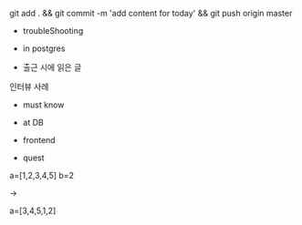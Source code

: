 


git add . && git commit -m 'add content for today' && git push origin master

- troubleShooting


- in postgres


- 출근 시에 읽은 글 



인터뷰 사례 

- must know 




- at DB 


- frontend

- quest

a=[1,2,3,4,5]
b=2

-> 

a=[3,4,5,1,2]

